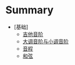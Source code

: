 # Summary

* [基础]
   * [吉他音阶](01_Basic/01_Guitar_Scale.md)
   * [大调音阶与小调音阶](01_Basic/02_Major_and_Minor_Scale.md)
   * [音程](01_Basic/03_Interval.md)
   * [和弦](01_Basic/04_Traid.md)
